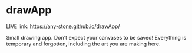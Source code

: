 # drawApp

LIVE link: https://any-stone.github.io/drawApp/

Small drawing app. Don't expect your canvases to be saved! Everything is temporary and forgotten, including the art you are making here.

